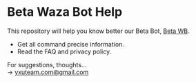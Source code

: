 # Beta Waza Bot Help

This repository will help you know better our Beta Bot, [Beta WB](https://discord.com/api/oauth2/authorize?client_id=1025002023134973982&permissions=8&scope=bot%20applications.commands).  
* Get all command precise information.
* Read the FAQ and privacy policy.

For suggestions, thoughts...  
-> yxuteam.com@gmail.com